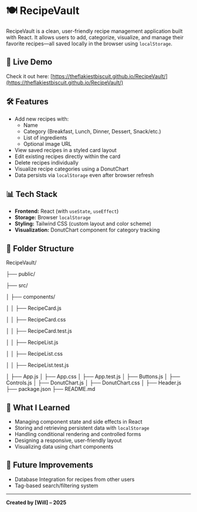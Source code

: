 # 🍽️ RecipeVault

RecipeVault is a clean, user-friendly recipe management application built with React. It allows users to add, categorize, visualize, and manage their favorite recipes—all saved locally in the browser using `localStorage`.

## 🚀 Live Demo

Check it out here: [https://theflakiestbiscuit.github.io/RecipeVault/](https://theflakiestbiscuit.github.io/RecipeVault/)

## 🛠️ Features

- Add new recipes with:
  - Name
  - Category (Breakfast, Lunch, Dinner, Dessert, Snack/etc.)
  - List of ingredients
  - Optional image URL
- View saved recipes in a styled card layout
- Edit existing recipes directly within the card
- Delete recipes individually
- Visualize recipe categories using a DonutChart
- Data persists via `localStorage` even after browser refresh

## 📊 Tech Stack

- **Frontend:** React (with `useState`, `useEffect`)
- **Storage:** Browser `localStorage`
- **Styling:** Tailwind CSS (custom layout and color scheme)
- **Visualization:** DonutChart component for category tracking

## 📂 Folder Structure

RecipeVault/

├── public/

├── src/

│   ├── components/

│   │   ├── RecipeCard.js

│   │   ├── RecipeCard.css

│   │   ├── RecipeCard.test.js

│   │   ├── RecipeList.js

│   │   ├── RecipeList.css

│   │   ├── RecipeList.test.js

│   ├── App.js
│   ├── App.css
│   ├── App.test.js
│   ├── Buttons.js
│   ├── Controls.js
│   ├── DonutChart.js
│   ├── DonutChart.css
│   ├── Header.js
├── package.json
├── README.md

## 🧠 What I Learned

- Managing component state and side effects in React
- Storing and retrieving persistent data with `localStorage`
- Handling conditional rendering and controlled forms
- Designing a responsive, user-friendly layout
- Visualizing data using chart components

## 🧪 Future Improvements

- Database Integration for recipes from other users
- Tag-based search/filtering system


---

**Created by [Will] – 2025**

